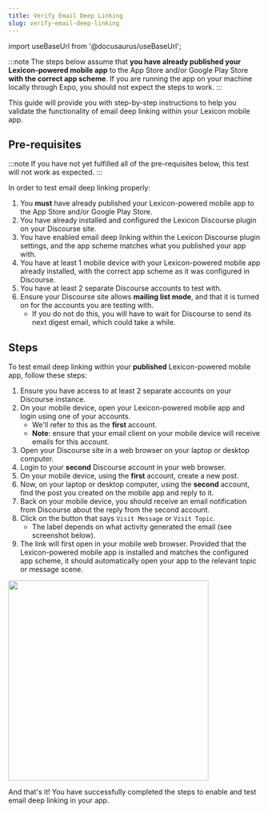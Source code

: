 ```yaml
---
title: Verify Email Deep Linking
slug: verify-email-deep-linking
---
```


import useBaseUrl from '@docusaurus/useBaseUrl';

:::note
The steps below assume that **you have already published your Lexicon-powered mobile app** to the App Store and/or Google Play Store **with the correct app scheme**. If you are running the app on your machine locally through Expo, you should not expect the steps to work.
:::

This guide will provide you with step-by-step instructions to help you validate the functionality of email deep linking within your Lexicon mobile app.

## Pre-requisites

:::note
If you have not yet fulfilled all of the pre-requisites below, this test will not work as expected.
:::

In order to test email deep linking properly:

1. You **must** have already published your Lexicon-powered mobile app to the App Store and/or Google Play Store.
1. You have already installed and configured the Lexicon Discourse plugin on your Discourse site.
1. You have enabled email deep linking within the Lexicon Discourse plugin settings, and the app scheme matches what you published your app with.
1. You have at least 1 mobile device with your Lexicon-powered mobile app already installed, with the correct app scheme as it was configured in Discourse.
1. You have at least 2 separate Discourse accounts to test with.
1. Ensure your Discourse site allows **mailing list mode**, and that it is turned on for the accounts you are testing with.
   - If you do not do this, you will have to wait for Discourse to send its next digest email, which could take a while.

## Steps

To test email deep linking within your **published** Lexicon-powered mobile app, follow these steps:

1. Ensure you have access to at least 2 separate accounts on your Discourse instance.
1. On your mobile device, open your Lexicon-powered mobile app and login using one of your accounts.
   - We'll refer to this as the **first** account.
   - **Note**: ensure that your email client on your mobile device will receive emails for this account.
1. Open your Discourse site in a web browser on your laptop or desktop computer.
1. Login to your **second** Discourse account in your web browser.
1. On your mobile device, using the **first** account, create a new post.
1. Now, on your laptop or desktop computer, using the **second** account, find the post you created on the mobile app and reply to it.
1. Back on your mobile device, you should receive an email notification from Discourse about the reply from the second account.
1. Click on the button that says `Visit Message` or `Visit Topic`.
   - The label depends on what activity generated the email (see screenshot below).
1. The link will first open in your mobile web browser. Provided that the Lexicon-powered mobile app is installed and matches the configured app scheme, it should automatically open your app to the relevant topic or message scene.

<div style={{textAlign: 'center'}}>
    <img width="400"  src={useBaseUrl('/img/screenshot/Discourse-Plugin-Email-notification.png')} />
</div>

And that's it! You have successfully completed the steps to enable and test email deep linking in your app.
